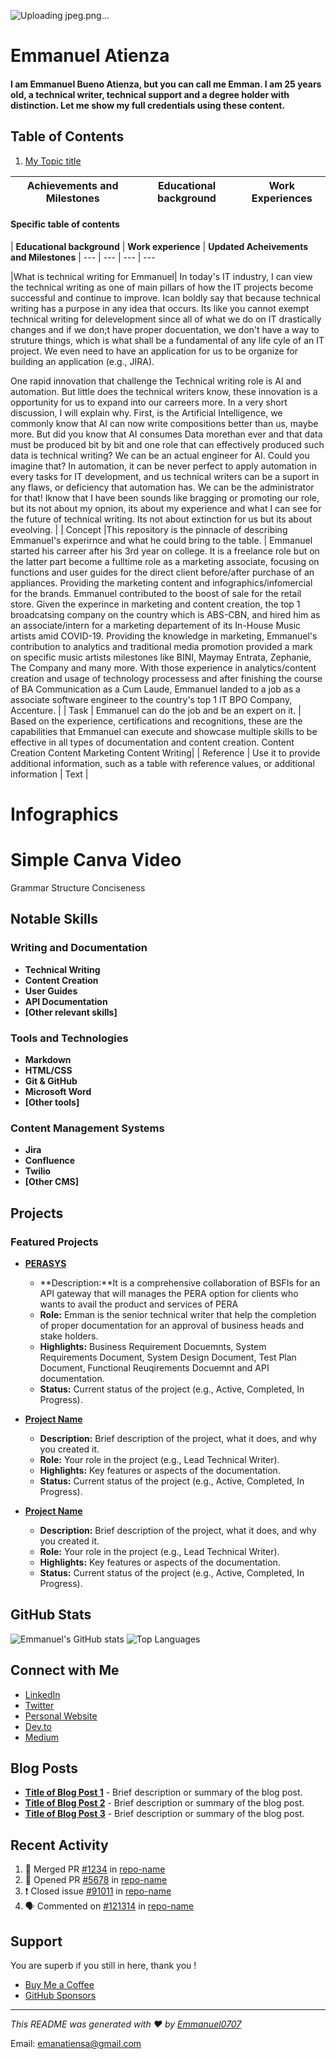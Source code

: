 ![Uploading jpeg.png…]( )
# Emmanuel Atienza 
#### I am Emmanuel Bueno Atienza, but you can call me Emman. I am 25 years old, a technical writer, technical support and a degree holder with distinction. Let me show my full credentials using these content.

## Table of Contents
1. [My Topic title](#Table-of-Contents)


| Achievements and Milestones | Educational background | Work Experiences |
--- | --- | ---

#### Specific table of contents


| **Educational background** | **Work experience** | **Updated Acheivements and Milestones** |
 --- | --- | --- | ---

|What is technical writing for Emmanuel|
In today's  IT industry, I can view the technical writing as one of main pillars of how the IT projects become successful and continue to improve. Ican boldly say that because technical writing has a purpose in any idea that occurs. Its like you cannot exempt technical writing for delevelopment since all of what we do on IT drastically changes and if we don;t have proper docuentation, we don't have a way to struture things, which is what shall be a fundamental of any life cyle of an IT project. We even need to have an application for us to be organize for building an application (e.g., JIRA).

One rapid innovation that challenge the Technical writing role is AI and automation. But little does the technical writers know, these innovation is a opportunity for us to expand into our carreers more. In a very short discussion, I will explain why. First, is the Artificial Intelligence, we commonly know that AI can now write compositions better than us, maybe more. But did you know that AI consumes Data morethan ever and that data must be produced bit by bit and one role that can effectively produced such data is technical writing? We can be an actual engineer for AI. Could you imagine that? In automation, it can be never perfect to apply automation in every tasks for IT development, and us technical writers can be a suport in any flaws, or deficiency that automation has. We can be the administrator for that! Iknow that I have been sounds like bragging or promoting our role, but its not about my opnion, its about my experience and what I can see for the future of technical writing. Its not about extinction for us but its about eveolving. |
| Concept |This repository is the pinnacle of describing Emmanuel's experirnce and what he could bring to the table. | Emmanuel started his carreer after his 3rd year on college. It is a freelance role but on the latter part become a fulltime role as a marketing associate, focusing on functions and user guides for the direct client before/after purchase of an appliances. Providing the marketing content and infographics/infomercial for the brands. Emmanuel contributed to the boost of sale for the retail store. Given the experince in marketing and content creation, the top 1 broadcatsing company on the country which is ABS-CBN, and hired him as an associate/intern for a marketing departement of its In-House Music artists amid COVID-19. Providing the knowledge in marketing, Emmanuel's contribution to analytics and traditional media promotion provided a mark on specific music artists milestones like BINI, Maymay Entrata, Zephanie, The Company and many more. With those experience in analytics/content creation and usage of technology processess and after finishing the course of BA Communication as a Cum Laude, Emmanuel landed to a job as a associate software engineer to the country's top 1 IT BPO Company, Accenture. |
| Task | Emmanuel can do the job and be an expert on it. | Based on the experience, certifications and recognitions, these are the capabilities that Emmanuel can execute and showcase multiple skills to be effective in all types of documentation and content creation.
Content Creation Content Marketing Content Writing|
| Reference | Use it to provide additional information, such as a table with reference values, or additional information | Text |
# Infographics
# Simple Canva Video
Grammar
Structure
Conciseness


## Notable Skills

### Writing and Documentation
- **Technical Writing**
- **Content Creation**
- **User Guides**
- **API Documentation**
- **[Other relevant skills]**

### Tools and Technologies
- **Markdown**
- **HTML/CSS**
- **Git & GitHub**
- **Microsoft Word**
- **[Other tools]**

### Content Management Systems
- **Jira**
- **Confluence**
- **Twilio**
- **[Other CMS]**

## Projects

### Featured Projects

- [**PERASYS**](link-to-project)
  - **Description:**It is a comprehensive collaboration of BSFIs for an API gateway that will manages the PERA option for clients who wants to avail the product and services of PERA
  - **Role:** Emman is the senior technical writer that help the completion of proper documentation for an approval of business heads and stake holders.
  - **Highlights:** Business Requirement Docuemnts, System Requirements Document, System Design Document, Test Plan Document, Functional Reuqirements Docuemnt and API documentation.
  - **Status:** Current status of the project (e.g., Active, Completed, In Progress).

- [**Project Name**](link-to-project)
  - **Description:** Brief description of the project, what it does, and why you created it.
  - **Role:** Your role in the project (e.g., Lead Technical Writer).
  - **Highlights:** Key features or aspects of the documentation.
  - **Status:** Current status of the project (e.g., Active, Completed, In Progress).

- [**Project Name**](link-to-project)
  - **Description:** Brief description of the project, what it does, and why you created it.
  - **Role:** Your role in the project (e.g., Lead Technical Writer).
  - **Highlights:** Key features or aspects of the documentation.
  - **Status:** Current status of the project (e.g., Active, Completed, In Progress).

## GitHub Stats

![Emmanuel's GitHub stats](https://github-readme-stats.vercel.app/api?username=Emmanuel0707&show_icons=true&theme=radical)
![Top Languages](https://github-readme-stats.vercel.app/api/top-langs/?username=Emmanuel0707&layout=compact&theme=radical)

## Connect with Me

- [LinkedIn](link-to-linkedin)
- [Twitter](link-to-twitter)
- [Personal Website](link-to-website)
- [Dev.to](link-to-devto)
- [Medium](link-to-medium)

## Blog Posts

- [**Title of Blog Post 1**](link-to-blog-post-1) - Brief description or summary of the blog post.
- [**Title of Blog Post 2**](link-to-blog-post-2) - Brief description or summary of the blog post.
- [**Title of Blog Post 3**](link-to-blog-post-3) - Brief description or summary of the blog post.

## Recent Activity

<!--START_SECTION:activity-->
1. 🎉 Merged PR [#1234](link-to-pr) in [repo-name](link-to-repo)
2. 💪 Opened PR [#5678](link-to-pr) in [repo-name](link-to-repo)
3. ❗️ Closed issue [#91011](link-to-issue) in [repo-name](link-to-repo)
4. 🗣 Commented on [#121314](link-to-issue) in [repo-name](link-to-repo)
<!--END_SECTION:activity-->

## Support

You are superb if you still in here, thank you !

- [Buy Me a Coffee](link-to-buymeacoffee)
- [GitHub Sponsors](link-to-github-sponsors)

---

*This README was generated with ❤️ by [Emmanuel0707](https://github.com/Emmanuel0707)*

Email:
[emanatiensa@gmail.com](mailto:emanatiensa@gmail.com)

